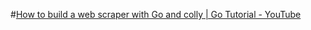 #[How to build a web scraper with Go and colly | Go Tutorial - YouTube](https://www.youtube.com/watch?v=4VSno5bK9Uk "How to build a web scraper with Go and colly | Go Tutorial - YouTube")
